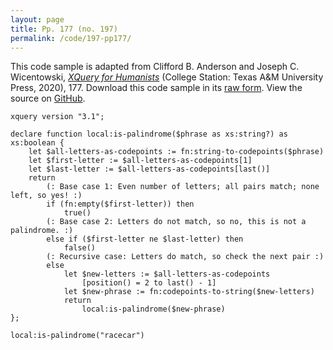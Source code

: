 ```yaml
---
layout: page
title: Pp. 177 (no. 197)
permalink: /code/197-pp177/
---
```


This code sample is adapted from Clifford B. Anderson and Joseph C. Wicentowski, 
[_XQuery for Humanists_](/) (College Station: Texas A&M University Press, 2020), 177. 
Download this code sample in its [raw form](/code/197-pp177/197-pp177.xq).
View the source on [GitHub](https://github.com/coding4humanists/xquery4humanists/blob/master/code/197-pp177/197-pp177.xq).

```xquery
xquery version "3.1";

declare function local:is-palindrome($phrase as xs:string?) as xs:boolean {
    let $all-letters-as-codepoints := fn:string-to-codepoints($phrase)
    let $first-letter := $all-letters-as-codepoints[1]
    let $last-letter := $all-letters-as-codepoints[last()]
    return
        (: Base case 1: Even number of letters; all pairs match; none left, so yes! :)
        if (fn:empty($first-letter)) then
            true()
        (: Base case 2: Letters do not match, so no, this is not a palindrome. :)
        else if ($first-letter ne $last-letter) then
            false()
        (: Recursive case: Letters do match, so check the next pair :)
        else
            let $new-letters := $all-letters-as-codepoints
                [position() = 2 to last() - 1]
            let $new-phrase := fn:codepoints-to-string($new-letters)
            return
                local:is-palindrome($new-phrase)
};

local:is-palindrome("racecar")
```  
